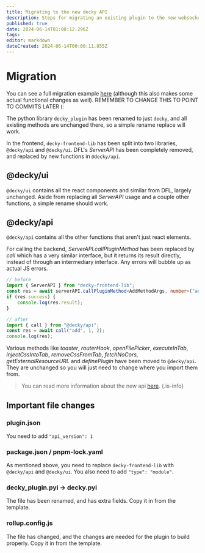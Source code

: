 ```yaml
---
title: Migrating to the new decky API
description: Steps for migrating an existing plugin to the new websocket-based system.
published: true
date: 2024-06-14T01:08:12.296Z
tags: 
editor: markdown
dateCreated: 2024-06-14T00:00:11.855Z
---
```


# Migration
You can see a full migration example [here](https://github.com/SteamDeckHomebrew/decky-plugin-template/compare/main...aa/websockets) (although this also makes some actual functional changes as well). REMEMBER TO CHANGE THIS TO POINT TO COMMITS LATER (:

The python library `decky_plugin` has been renamed to just `decky`, and all existing methods are unchanged there, so a simple rename replace will work.

In the frontend, `decky-frontend-lib` has been split into two libraries, `@decky/api` and `@decky/ui`. DFL's *ServerAPI* has been completely removed, and replaced by new functions in `@decky/api`.

## @decky/ui

`@decky/ui` contains all the react components and similar from DFL, largely unchanged. Aside from replacing all *ServerAPI* usage and a couple other functions, a simple rename should work.

## @decky/api

`@decky/api` contains all the other functions that aren't just react elements. 

For calling the backend, *ServerAPI.callPluginMethod* has been replaced by *call* which has a very similar interface, but it returns its result directly, instead of through an intermediary interface. Any errors will bubble up as actual JS errors.

```typescript
// before
import { ServerAPI } from "decky-frontend-lib";
const res = await serverAPI.callPluginMethod<AddMethodArgs, number>("add", {a: 1, b: 2});
if (res.success) {
	console.log(res.result);
}

// after
import { call } from "@decky/api";
const res = await call("add", 1, 2);
console.log(res);
``` 

Various methods like *toaster*, *routerHook*, *openFilePicker*, *executeInTab*, *injectCssIntoTab*, *removeCssFromTab*, *fetchNoCors*, *getExternalResourceURL* and *definePlugin* have been moved to `@decky/api`. They are unchanged so you will just need to change where you import them from.

> You can read more information about the new api [here](/plugin-dev/backend-frontend-communication).
{.is-info}

## Important file changes

### plugin.json
You need to add `"api_version": 1`

### package.json / pnpm-lock.yaml
As mentioned above, you need to replace `decky-frontend-lib` with `@decky/api` and `@decky/ui`. You also need to add `"type": "module"`.

### decky_plugin.pyi → decky.pyi
The file has been renamed, and has extra fields. Copy it in from the template.

### rollup.config.js
The file has changed, and the changes are needed for the plugin to build properly. Copy it in from the template.